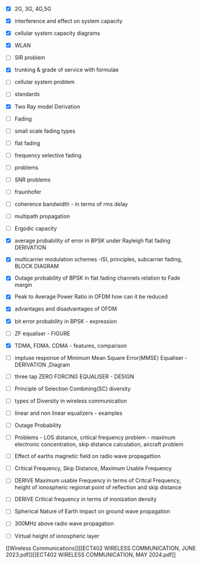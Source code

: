 - [x] 2G, 3G, 4G,5G
- [x] interference and effect on system capacity
- [x] cellular system capacity diagrams
- [x] WLAN
- [ ] SIR problem
- [x] trunking & grade of service with formulae
- [ ] cellular system problem
- [ ] standards


- [x] Two Ray model Derivation
- [ ] Fading 
- [ ] small scale fading types
- [ ] flat fading
- [ ] frequency selective fading
- [ ] problems
- [ ] SNR problems
- [ ] fraunhofer
- [ ] coherence bandwidth - in terms of rms delay
- [ ] multipath propagation
- [ ] Ergodic capacity 


- [x] average probability of error in BPSK under Rayleigh flat fading DERIVATION
- [x] multicarrier modulation schemes -ISI, principles, subcarrier fading, BLOCK DIAGRAM
- [x]  Outage probability of BPSK in flat fading channels relation to Fade margin 
- [x] Peak to Average Power Ratio in OFDM how can it be reduced
- [x] advantages and disadvantages of OFDM
- [x] bit error probability in BPSK - expression

- [ ] ZF equaliser - FIGURE
- [x] TDMA, FDMA. CDMA - features, comparison
- [ ] impluse response of Minimum Mean Square Error(MMSE) Equaliser - DERIVATION ,Diagram
- [ ] three tap ZERO FORCING EQUALISER - DESIGN
- [ ] Principle of Selection Combining(SC) diversity
- [ ] types of Diversity in wireless communication
- [ ] linear and non linear equalizers - examples
- [ ] Outage Probability

- [ ] Problems - LOS distance, critical frequency problem - maximum electronic concentration, skip distance calculation, aircraft problem
- [ ] Effect of earths magnetic field on radio wave propagattion
- [ ] Critical Frequency, Skip Distance, Maximum Usable Frequency
- [ ] DERIVE Maximum usable Frequency in terms of Critcal Frequency, height of ionospheric regionat point of reflection and skip distance
- [ ] DERIVE Critical frequency in terms of inonization density
- [ ] Spherical Nature of Earth impact on ground wave propagation
- [ ] 300MHz above radio wave propagation 
- [ ] Virtual height of ionospheric layer

[[Wireless Communications]][[ECT402 WIRELESS COMMUNICATION, JUNE 2023.pdf]][[ECT402 WIRELESS COMMUNICATION, MAY 2024.pdf]]